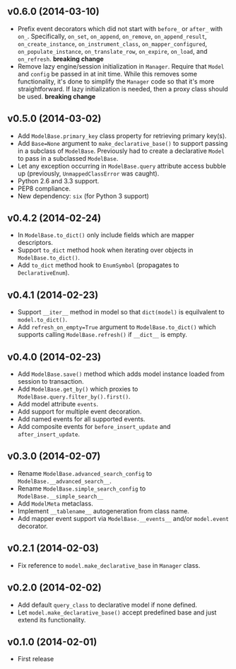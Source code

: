 ## v0.6.0 (2014-03-10)

- Prefix event decorators which did not start with `before_` or `after_` with `on_`. Specifically, `on_set`, `on_append`, `on_remove`, `on_append_result`, `on_create_instance`, `on_instrument_class`, `on_mapper_configured`, `on_populate_instance`, `on_translate_row`, `on_expire`, `on_load`, and `on_refresh`. **breaking change**
- Remove lazy engine/session initialization in `Manager`. Require that `Model` and `config` be passed in at init time. While this removes some functionality, it's done to simplify the `Manager` code so that it's more straightforward. If lazy initialization is needed, then a proxy class should be used. **breaking change**

## v0.5.0 (2014-03-02)

- Add `ModelBase.primary_key` class property for retrieving primary key(s).
- Add `Base=None` argument to `make_declarative_base()` to support passing in a subclass of `ModelBase`. Previously had to create a declarative `Model` to pass in a subclassed `ModelBase`.
- Let any exception occurring in `ModelBase.query` attribute access bubble up (previously, `UnmappedClassError` was caught).
- Python 2.6 and 3.3 support.
- PEP8 compliance.
- New dependency: `six` (for Python 3 support)

## v0.4.2 (2014-02-24)

- In `ModelBase.to_dict()` only include fields which are mapper descriptors.
- Support `to_dict` method hook when iterating over objects in `ModelBase.to_dict()`.
- Add `to_dict` method hook to `EnumSymbol` (propagates to `DeclarativeEnum`).

## v0.4.1 (2014-02-23)

- Support `__iter__` method in model so that `dict(model)` is equilvalent to `model.to_dict()`.
- Add `refresh_on_empty=True` argument to `ModelBase.to_dict()` which supports calling `ModelBase.refresh()` if `__dict__` is empty.

## v0.4.0 (2014-02-23)

- Add `ModelBase.save()` method which adds model instance loaded from session to transaction.
- Add `ModelBase.get_by()` which proxies to `ModelBase.query.filter_by().first()`.
- Add model attribute `events`.
- Add support for multiple event decoration.
- Add named events for all supported events.
- Add composite events for `before_insert_update` and `after_insert_update`.

## v0.3.0 (2014-02-07)

- Rename `ModelBase.advanced_search_config` to `ModelBase.__advanced_search__`.
- Rename `ModelBase.simple_search_config` to `ModelBase.__simple_search__`
- Add `ModelMeta` metaclass.
- Implement `__tablename__` autogeneration from class name.
- Add mapper event support via `ModelBase.__events__` and/or `model.event` decorator.

## v0.2.1 (2014-02-03)

- Fix reference to `model.make_declarative_base` in `Manager` class.

## v0.2.0 (2014-02-02)

- Add default `query_class` to declarative model if none defined.
- Let `model.make_declarative_base()` accept predefined base and just extend its functionality.

## v0.1.0 (2014-02-01)

- First release
